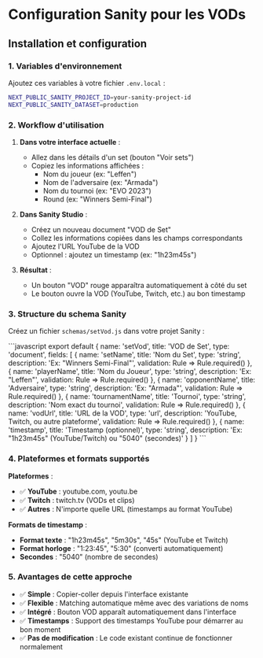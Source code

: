 # Configuration Sanity pour les VODs

## Installation et configuration

### 1. Variables d'environnement

Ajoutez ces variables à votre fichier `.env.local` :

```bash
NEXT_PUBLIC_SANITY_PROJECT_ID=your-sanity-project-id
NEXT_PUBLIC_SANITY_DATASET=production
```

### 2. Workflow d'utilisation

1. **Dans votre interface actuelle** :
   - Allez dans les détails d'un set (bouton "Voir sets")
   - Copiez les informations affichées :
     - Nom du joueur (ex: "Leffen")
     - Nom de l'adversaire (ex: "Armada")
     - Nom du tournoi (ex: "EVO 2023")
     - Round (ex: "Winners Semi-Final")

2. **Dans Sanity Studio** :
   - Créez un nouveau document "VOD de Set"
   - Collez les informations copiées dans les champs correspondants
   - Ajoutez l'URL YouTube de la VOD
   - Optionnel : ajoutez un timestamp (ex: "1h23m45s")

3. **Résultat** :
   - Un bouton "VOD" rouge apparaîtra automatiquement à côté du set
   - Le bouton ouvre la VOD (YouTube, Twitch, etc.) au bon timestamp

### 3. Structure du schema Sanity

Créez un fichier `schemas/setVod.js` dans votre projet Sanity :

\`\`\`javascript
export default {
name: 'setVod',
title: 'VOD de Set',
type: 'document',
fields: [
{
name: 'setName',
title: 'Nom du Set',
type: 'string',
description: 'Ex: "Winners Semi-Final"',
validation: Rule => Rule.required()
},
{
name: 'playerName',
title: 'Nom du Joueur',
type: 'string',
description: 'Ex: "Leffen"',
validation: Rule => Rule.required()
},
{
name: 'opponentName',
title: 'Adversaire',
type: 'string',
description: 'Ex: "Armada"',
validation: Rule => Rule.required()
},
{
name: 'tournamentName',
title: 'Tournoi',
type: 'string',
description: 'Nom exact du tournoi',
validation: Rule => Rule.required()
},
{
name: 'vodUrl',
title: 'URL de la VOD',
type: 'url',
description: 'YouTube, Twitch, ou autre plateforme',
validation: Rule => Rule.required()
},
{
name: 'timestamp',
title: 'Timestamp (optionnel)',
type: 'string',
description: 'Ex: "1h23m45s" (YouTube/Twitch) ou "5040" (secondes)'
}
]
}
\`\`\`

### 4. Plateformes et formats supportés

**Plateformes** :

- ✅ **YouTube** : youtube.com, youtu.be
- ✅ **Twitch** : twitch.tv (VODs et clips)
- ✅ **Autres** : N'importe quelle URL (timestamps au format YouTube)

**Formats de timestamp** :

- **Format texte** : "1h23m45s", "5m30s", "45s" (YouTube et Twitch)
- **Format horloge** : "1:23:45", "5:30" (converti automatiquement)
- **Secondes** : "5040" (nombre de secondes)

### 5. Avantages de cette approche

- ✅ **Simple** : Copier-coller depuis l'interface existante
- ✅ **Flexible** : Matching automatique même avec des variations de noms
- ✅ **Intégré** : Bouton VOD apparaît automatiquement dans l'interface
- ✅ **Timestamps** : Support des timestamps YouTube pour démarrer au bon moment
- ✅ **Pas de modification** : Le code existant continue de fonctionner normalement
